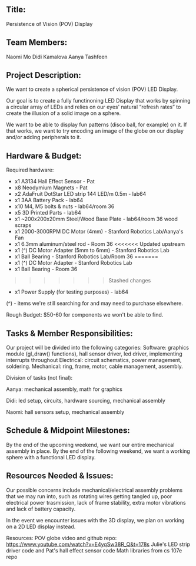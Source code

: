 ## Title:
Persistence of Vision (POV) Display

## Team Members:
Naomi Mo
Didi Kamalova
Aanya Tashfeen

## Project Description:
We want to create a spherical persistence of vision (POV) LED Display. 

Our goal is to create a fully functinoning LED Display that works by spinning a circular array of LEDs and relies on our eyes' natural “refresh
rates” to create the illusion of a solid image on a sphere.

We want to be able to display fun patterns (disco ball, for example) on it. If that works, we want to try encoding an image of the globe on our display and/or adding peripherals to it.

## Hardware & Budget:
Required hardware:
- x1 A3134 Hall Effect Sensor - Pat
- x8 Neodymium Magnets - Pat
- x2 AdaFruit DotStar LED strip 144 LED/m 0.5m - lab64
- x1 3AA Battery Pack - lab64
- x10 M4, M5 bolts & nuts - lab64/room 36
- x5 3D Printed Parts - lab64
- x1 ~200x200x20mm Steel/Wood Base Plate - lab64/room 36 wood scraps
- x1 2000-3000RPM DC Motor (4mm) - Stanford Robotics Lab/Aanya's Fan
- x1 6.3mm aluminum/steel rod - Room 36
<<<<<<< Updated upstream
- x1 (^) DC Motor Adapter (5mm to 6mm) - Stanford Robotics Lab
- x1 Ball Bearing - Stanford Robotics Lab/Room 36
=======
- x1 (^) DC Motor Adapter - Stanford Robotics Lab
- x1 Ball Bearing - Room 36
>>>>>>> Stashed changes
- x1 Power Supply (for testing purposes) - lab64

(^) - items we're still searching for and may need to purchase elsewhere.

Rough Budget: $50-60 for components we won't be able to find.

## Tasks & Member Responsibilities:
Our project will be divided into the following categories:
Software: graphics module (gl_draw() functions), hall sensor driver, led driver, implementing interrupts throughout
Electrical: circuit schematics, power management, soldering.
Mechanical: ring, frame, motor, cable management, assembly.

Division of tasks (not final):

Aanya: mechanical assembly, math for graphics

Didi: led setup, circuits, hardware sourcing, mechanical assembly

Naomi: hall sensors setup, mechanical assembly

## Schedule & Midpoint Milestones:
By the end of the upcoming weekend, we want our entire mechanical assembly in place. By the end of the following weekend, we want a working sphere 
with a functional LED display. 

## Resources Needed & Issues:
Our possible concerns include mechanical/electrical assembly problems that we may run into, such as rotating wires getting tangled up, poor electrical power trasmission, lack of frame stability, extra motor vibrations  and lack of battery capacity.

In the event we encounter issues with the 3D display, we plan on working on a 2D LED display instead.

Resources: POV globe video and github repo: https://www.youtube.com/watch?v=E4yqSw38R_Q&t=178s
		   Julie's LED strip driver code and Pat's hall effect sensor code
		   Math libraries from cs 107e repo
